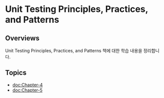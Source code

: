 # Unit Testing Principles, Practices, and Patterns

## Overviews

Unit Testing Principles, Practices, and Patterns 책에 대한 학습 내용을 정리합니다. 

## Topics
- <doc:Chapter-4>
- <doc:Chapter-5>
